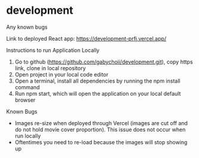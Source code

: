 # development

Any known bugs

Link to deployed React app: https://development-prfj.vercel.app/ 

Instructions to run Application Locally
1. Go to github (https://github.com/gabychoii/development.git), copy https link, clone in local repository
2. Open project in your local code editor
3. Open a terminal, install all dependencies by running the npm install command
4. Run npm start, which will open the application on your local default browser

Known Bugs
- Images re-size when deployed through Vercel (images are cut off and do not hold movie cover proportion). This issue does not occur when
    run locally
- Oftentimes you need to re-load because the images will stop showing up
